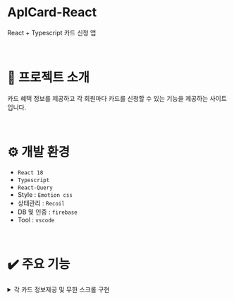 # AplCard-React
React + Typescript 카드 신청 앱

<br/>

# 📃 프로젝트 소개
카드 혜택 정보를 제공하고 각 회원마다 카드를 신청할 수 있는 기능을 제공하는 사이트입니다.

<br/>

# ⚙️ 개발 환경
- `React 18`
- `Typescript`
- `React-Query`
- Style : `Emotion css`
- 상태관리 : `Recoil`
- DB 및 인증 : `firebase`
- Tool : `vscode`

<br/>

# ✔️ 주요 기능
<details>
	<summary>각 카드 정보제공 및 무한 스크롤 구현</summary>
    <br>
   firebase store에 저장된 데이터를 GET 요청으로 가져와 노출합니다. <br>
   한번 호출당 10개의 데이터를 가져오며 스크롤이 일정 부분 내려갔을 때 다음 10개를 호출합니다.

   
   
</details>
 
  


